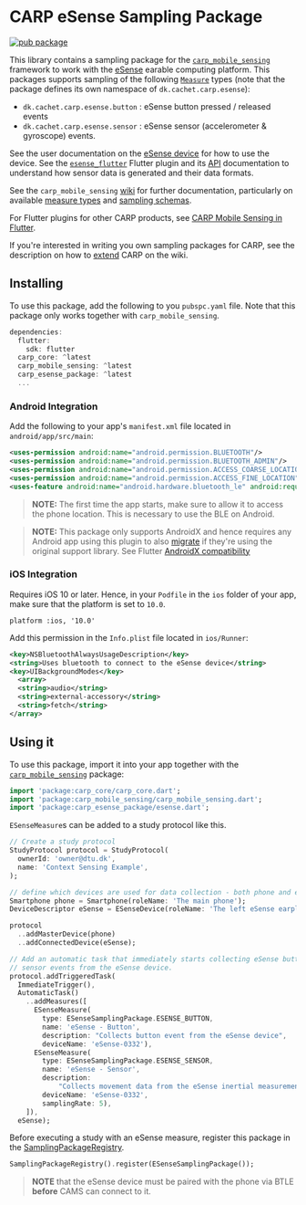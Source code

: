 # CARP eSense Sampling Package

[![pub package](https://img.shields.io/pub/v/carp_esense_package.svg)](https://pub.dartlang.org/packages/carp_esense_package)

This library contains a sampling package for
the [`carp_mobile_sensing`](https://pub.dartlang.org/packages/carp_mobile_sensing) framework
to work with the [eSense](https://www.esense.io) earable computing platform.
This packages supports sampling of the following [`Measure`](https://pub.dev/documentation/carp_core/latest/carp_core/Measure-class.html) types (note that the package defines its own namespace of `dk.cachet.carp.esense`):

* `dk.cachet.carp.esense.button` : eSense button pressed / released events
* `dk.cachet.carp.esense.sensor` : eSense sensor (accelerometer & gyroscope) events.

See the user documentation on the [eSense device](https://www.esense.io/share/eSense-User-Documentation.pdf) for how to use the device. 
See the [`esense_flutter`](https://pub.dev/packages/esense_flutter) Flutter plugin and its [API](https://pub.dev/documentation/esense_flutter/latest/) documentation to understand how sensor data is generated and their data formats. 

See the `carp_mobile_sensing` [wiki](https://github.com/cph-cachet/carp.sensing-flutter/wiki) for further documentation, particularly on available [measure types](https://github.com/cph-cachet/carp.sensing-flutter/wiki/A.-Measure-Types)
and [sampling schemas](https://github.com/cph-cachet/carp.sensing-flutter/wiki/D.-Sampling-Schemas).

For Flutter plugins for other CARP products, see [CARP Mobile Sensing in Flutter](https://github.com/cph-cachet/carp.sensing-flutter).

If you're interested in writing you own sampling packages for CARP, see the description on
how to [extend](https://github.com/cph-cachet/carp.sensing-flutter/wiki/4.-Extending-CARP-Mobile-Sensing) CARP on the wiki.

## Installing

To use this package, add the following to you `pubspc.yaml` file. Note that
this package only works together with `carp_mobile_sensing`.

`````dart
dependencies:
  flutter:
    sdk: flutter
  carp_core: ^latest
  carp_mobile_sensing: ^latest
  carp_esense_package: ^latest
  ...
`````

### Android Integration

Add the following to your app's `manifest.xml` file located in `android/app/src/main`:

```xml
<uses-permission android:name="android.permission.BLUETOOTH"/>
<uses-permission android:name="android.permission.BLUETOOTH_ADMIN"/>
<uses-permission android:name="android.permission.ACCESS_COARSE_LOCATION" />
<uses-permission android:name="android.permission.ACCESS_FINE_LOCATION" />
<uses-feature android:name="android.hardware.bluetooth_le" android:required="true"/>
```

> **NOTE:** The first time the app starts, make sure to allow it to access the phone location. 
This is necessary to use the BLE on Android. 

> **NOTE:** This package only supports AndroidX and hence requires any Android app using this plugin to also 
[migrate](https://developer.android.com/jetpack/androidx/migrate) if they're using the original support library. 
See Flutter [AndroidX compatibility](https://flutter.dev/docs/development/packages-and-plugins/androidx-compatibility)


### iOS Integration

Requires iOS 10 or later. Hence, in your `Podfile` in the `ios` folder of your app, 
make sure that the platform is set to `10.0`.
 

```
platform :ios, '10.0'
```

Add this permission in the `Info.plist` file located in `ios/Runner`:

```xml
<key>NSBluetoothAlwaysUsageDescription</key>
<string>Uses bluetooth to connect to the eSense device</string>
<key>UIBackgroundModes</key>
  <array>
  <string>audio</string>
  <string>external-accessory</string>
  <string>fetch</string>
</array>

```


## Using it

To use this package, import it into your app together with the
[`carp_mobile_sensing`](https://pub.dartlang.org/packages/carp_mobile_sensing) package:

`````dart
import 'package:carp_core/carp_core.dart';
import 'package:carp_mobile_sensing/carp_mobile_sensing.dart';
import 'package:carp_esense_package/esense.dart';
`````


`ESenseMeasure`s can be added to a study protocol like this.

```dart
// Create a study protocol
StudyProtocol protocol = StudyProtocol(
  ownerId: 'owner@dtu.dk',
  name: 'Context Sensing Example',
);

// define which devices are used for data collection - both phone and eSense
Smartphone phone = Smartphone(roleName: 'The main phone');
DeviceDescriptor eSense = ESenseDevice(roleName: 'The left eSense earplug');

protocol
  ..addMasterDevice(phone)
  ..addConnectedDevice(eSense);

// Add an automatic task that immediately starts collecting eSense button and
// sensor events from the eSense device.
protocol.addTriggeredTask(
  ImmediateTrigger(),
  AutomaticTask()
    ..addMeasures([
      ESenseMeasure(
        type: ESenseSamplingPackage.ESENSE_BUTTON,
        name: 'eSense - Button',
        description: "Collects button event from the eSense device",
        deviceName: 'eSense-0332'),
      ESenseMeasure(
        type: ESenseSamplingPackage.ESENSE_SENSOR,
        name: 'eSense - Sensor',
        description:
            "Collects movement data from the eSense inertial measurement unit (IMU) sensor",
        deviceName: 'eSense-0332',
        samplingRate: 5),
    ]),
  eSense);
````

Before executing a study with an eSense measure, register this package in the 
[SamplingPackageRegistry](https://pub.dartlang.org/documentation/carp_mobile_sensing/latest/runtime/SamplingPackageRegistry.html).

`````dart
SamplingPackageRegistry().register(ESenseSamplingPackage());
`````

> **NOTE** that the eSense device must be paired with the phone via BTLE **before** CAMS can connect to it.
